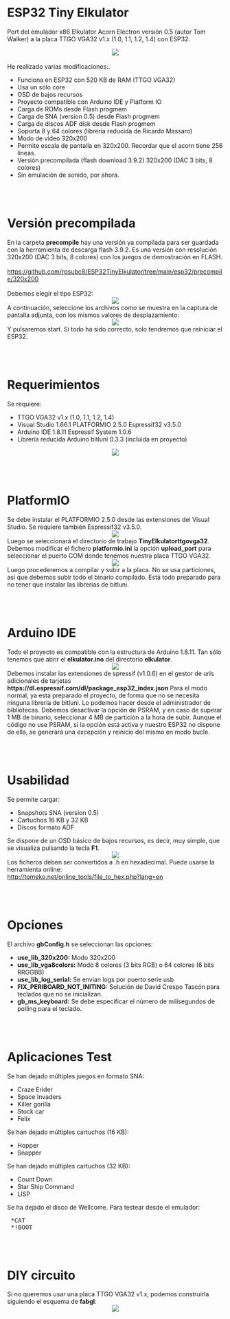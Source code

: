 # ESP32 Tiny Elkulator
Port del emulador x86 Elkulator Acorn Electron versión 0.5 (autor Tom Walker) a la placa TTGO VGA32 v1.x (1.0, 1.1, 1.2, 1.4) con ESP32.
<center><img src='preview/elkulatorpreview.gif'></center>
<br>
He realizado varias modificaciones:.
<ul>
 <li>Funciona en ESP32 con 520 KB de RAM (TTGO VGA32)</li>
 <li>Usa un sólo core</li>
 <li>OSD de bajos recursos</li>
 <li>Proyecto compatible con Arduino IDE y Platform IO</li>
 <li>Carga de ROMs desde Flash progmem</li>
 <li>Carga de SNA (version 0.5) desde Flash progmem</li>
 <li>Carga de discos ADF disk desde Flash progmem</li>
 <li>Soporta 8 y 64 colores (librería reducida de Ricardo Massaro)</li>
 <li>Modo de video 320x200</li>
 <li>Permite escala de pantalla en 320x200. Recordar que el acorn tiene 256 lineas.</li>
 <li>Versión precompilada (flash download 3.9.2) 320x200 (DAC 3 bits, 8 colores)</li>
 <li>Sin emulación de sonido, por ahora.</li>
</ul>


<br><br>
<h1>Versión precompilada</h1>
  En la carpeta <b>precompile</b> hay una versión ya compilada para ser guardada con la herramienta de descarga flash 3.9.2. Es una versión con resolución 320x200 (DAC 3 bits, 8 colores) con los juegos de demostración en FLASH.<br><br>
<a href='https://github.com/rpsubc8/ESP32TinyElkulator/tree/main/esp32/precompile/320x200'>https://github.com/rpsubc8/ESP32TinyElkulator/tree/main/esp32/precompile/320x200</a>
<br><br>
Debemos elegir el tipo ESP32:
<center><img src='preview/flash00.gif'></center>
A continuación, seleccione los archivos como se muestra en la captura de pantalla adjunta, con los mismos valores de desplazamiento:
<center><img src='preview/flash01.gif'></center>
Y pulsaremos start. Si todo ha sido correcto, solo tendremos que reiniciar el ESP32.


<br><br>
<h1>Requerimientos</h1>
Se requiere:
 <ul>
  <li>TTGO VGA32 v1.x (1.0, 1.1, 1.2, 1.4)</li>
  <li>Visual Studio 1.66.1 PLATFORMIO 2.5.0 Espressif32 v3.5.0</li>
  <li>Arduino IDE 1.8.11 Espressif System 1.0.6</li>
  <li>Librería reducida Arduino bitluni 0.3.3 (incluida en proyecto)</li>  
 </ul>
<center><img src='preview/ttgovga32v12.jpg'></center>


<br><br>
<h1>PlatformIO</h1>
Se debe instalar el PLATFORMIO 2.5.0 desde las extensiones del Visual Studio. Se requiere también Espressif32 v3.5.0. 
<center><img src='preview/previewPlatformIOinstall.gif'></center>
Luego se seleccionará el directorio de trabajo <b>TinyElkulatorttgovga32</b>.
Debemos modificar el fichero <b>platformio.ini</b> la opción <b>upload_port</b> para seleccionar el puerto COM donde tenemos nuestra placa TTGO VGA32.
<center><img src='preview/previewPlatformIO.gif'></center>
Luego procederemos a compilar y subir a la placa. No se usa particiones, así que debemos subir todo el binario compilado.
Está todo preparado para no tener que instalar las librerias de bitluni.


<br><br>
<h1>Arduino IDE</h1>
Todo el proyecto es compatible con la estructura de Arduino 1.8.11.
Tan sólo tenemos que abrir el <b>elkulator.ino</b> del directorio <b>elkulator</b>.
<center><img src='preview/previewArduinoIDEpreferences.gif'></center>
Debemos instalar las extensiones de spressif (v1.0.6) en el gestor de urls adicionales de tarjetas <b>https://dl.espressif.com/dl/package_esp32_index.json</b>
Para el modo normal, ya está preparado el proyecto, de forma que no se necesita ninguna librería de bitluni.
Lo podemos hacer desde el administrador de bibliotecas.
Debemos desactivar la opción de PSRAM, y en caso de superar 1 MB de binario, seleccionar 4 MB de partición a la hora de subir. Aunque el código no use PSRAM, si la opción está activa y nuestro ESP32 no dispone de ella, se generará una excepción y reinicio del mismo en modo bucle.


<br><br>
<h1>Usabilidad</h1>
Se permite cargar:
 <ul>
  <li>Snapshots SNA (version 0.5)</li> 
  <li>Cartuchos 16 KB y 32 KB</li>
  <li>Discos formato ADF</li>
 </ul>
 Se dispone de un OSD básico de bajos recursos, es decir, muy simple, que se visualiza pulsando la tecla <b>F1</b>.
 <center><img src='preview/previewOSD.gif'></center>
 Los ficheros deben ser convertidos a .h en hexadecimal. Puede usarse la herramienta online:<br>
 <a href='http://tomeko.net/online_tools/file_to_hex.php?lang=en'>http://tomeko.net/online_tools/file_to_hex.php?lang=en</a>


<br><br>
<h1>Opciones</h1>
El archivo <b>gbConfig.h</b> se seleccionan las opciones:
<ul>  
 <li><b>use_lib_320x200:</b> Modo 320x200</li>
 <li><b>use_lib_vga8colors:</b> Modo 8 colores (3 bits RGB) o 64 colores (6 bits RRGGBB)</li>
 <li><b>use_lib_log_serial:</b> Se envian logs por puerto serie usb</li>
 <li><b>FIX_PERIBOARD_NOT_INITING:</b> Solución de David Crespo Tascón para teclados que no se inicializan.</li>
 <li><b>gb_ms_keyboard:</b> Se debe especificar el número de milisegundos de polling para el teclado.</li> 
</ul>



<br><br>
<h1>Aplicaciones Test</h1>
Se han dejado múltiples juegos en formato SNA:
<ul>
 <li>Craze Erider</li>
 <li>Space Invaders</li>
 <li>Killer gorilla</li>
 <li>Stock car</li>
 <li>Felix</li> 
</ul>

Se han dejado múltiples cartuchos (16 KB):
<ul>
 <li>Hopper</li>
 <li>Snapper</li>
</ul>

Se han dejado múltiples cartuchos (32 KB):
<ul>
 <li>Count Down</li>
 <li>Star Ship Command</li>
 <li>LISP</li> 
</ul>

Se ha dejado el disco de Wellcome. Para testear desde el emulador:
<pre>
 *CAT
 *!BOOT
</pre>




<br><br>
<h1>DIY circuito</h1>
Si no queremos usar una placa TTGO VGA32 v1.x, podemos construirla siguiendo el esquema de <b>fabgl</b>:
<center><img src='preview/fabglcircuit.gif'></center>
